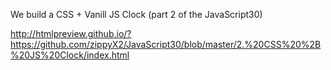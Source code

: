 We build a CSS + Vanill JS Clock (part 2 of the JavaScript30)

http://htmlpreview.github.io/?https://github.com/zippyX2/JavaScript30/blob/master/2.%20CSS%20%2B%20JS%20Clock/index.html
